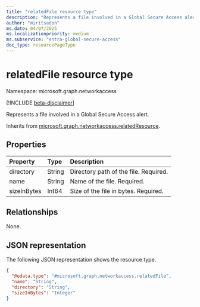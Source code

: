 ```yaml
---
title: "relatedFile resource type"
description: "Represents a file involved in a Global Secure Access alert."
author: "miritsadon"
ms.date: 04/07/2025
ms.localizationpriority: medium
ms.subservice: "entra-global-secure-access"
doc_type: resourcePageType
---
```


# relatedFile resource type

Namespace: microsoft.graph.networkaccess

[!INCLUDE [beta-disclaimer](../../includes/beta-disclaimer.md)]

Represents a file involved in a Global Secure Access alert.

Inherits from [microsoft.graph.networkaccess.relatedResource](../resources/networkaccess-relatedresource.md).

## Properties
|Property|Type|Description|
|:---|:---|:---|
|directory|String|Directory path of the file. Required.|
|name|String|Name of the file. Required.|
|sizeInBytes|Int64|Size of the file in bytes. Required.|

## Relationships
None.

## JSON representation
The following JSON representation shows the resource type.
<!-- {
  "blockType": "resource",
  "@odata.type": "microsoft.graph.networkaccess.relatedFile"
}
-->
``` json
{
  "@odata.type": "#microsoft.graph.networkaccess.relatedFile",
  "name": "String",
  "directory": "String",
  "sizeInBytes": "Integer"
}
```
